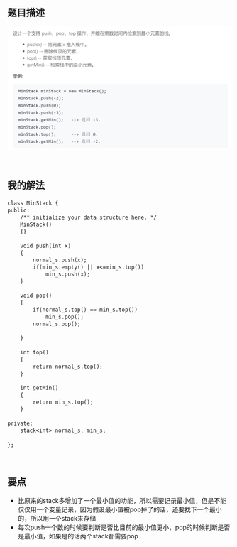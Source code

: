 ## 题目描述
![](img/155-description.png)

<br/>

## 我的解法
```
class MinStack {
public:
    /** initialize your data structure here. */
    MinStack() 
    {}
    
    void push(int x) 
    {
        normal_s.push(x);
        if(min_s.empty() || x<=min_s.top())
            min_s.push(x);
    }
    
    void pop() 
    {
        if(normal_s.top() == min_s.top())
            min_s.pop();
        normal_s.pop();
        
    }
    
    int top() 
    {
        return normal_s.top();
    }
    
    int getMin() 
    {
        return min_s.top();
    }
    
private:
    stack<int> normal_s, min_s; 

};
```

<br/>

## 要点
- 比原来的stack多增加了一个最小值的功能，所以需要记录最小值，但是不能仅仅用一个变量记录，因为假设最小值被pop掉了的话，还要找下一个最小的，所以用一个stack来存储
- 每次push一个数的时候要判断是否比目前的最小值更小，pop的时候判断是否是最小值，如果是的话两个stack都需要pop